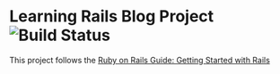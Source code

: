 # Learning Rails Blog Project ![Build Status](https://secure.travis-ci.org/talltroym/rails-learning-blog.png?branch=master "Travis CI Build Status")

This project follows the [Ruby on Rails Guide: Getting Started with Rails](http://guides.rubyonrails.org/getting_started.html)